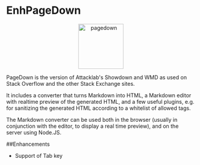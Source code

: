 EnhPageDown
===========
<div align="center">
 <img  height="120" src="http://www.wpclipart.com/computer/keyboard_keys/special_keys/computer_key_Page_Down.png" alt="pagedown" />
 </div>



PageDown is the version of Attacklab's Showdown and WMD as used on Stack Overflow and the other Stack Exchange sites.

It includes a converter that turns Markdown into HTML, a Markdown editor with realtime preview of the generated HTML, and a few useful plugins, e.g. for sanitizing the generated HTML according to a whitelist of allowed tags.

The Markdown converter can be used both in the browser (usually in conjunction with the editor, to display a real time preview), and on the server using Node.JS.

##Enhancements
  * Support of Tab key
